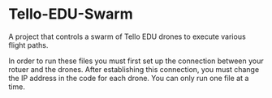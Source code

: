 # Tello-EDU-Swarm
A project that controls a swarm of Tello EDU drones to execute various flight paths.


In order to run these files you must first set up the connection between your rotuer and the drones.
After establishing this connection, you must change the IP address in the code for each drone.
You can only run one file at a time.

